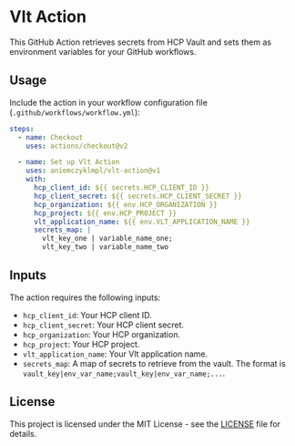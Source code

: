 # Vlt Action

This GitHub Action retrieves secrets from HCP Vault and sets them as environment variables for your GitHub workflows.

## Usage

Include the action in your workflow configuration file (`.github/workflows/workflow.yml`):

```yaml
steps:
  - name: Checkout
    uses: actions/checkout@v2

  - name: Set up Vlt Action
    uses: aniemczyklmpl/vlt-action@v1
    with:
      hcp_client_id: ${{ secrets.HCP_CLIENT_ID }}
      hcp_client_secret: ${{ secrets.HCP_CLIENT_SECRET }}
      hcp_organization: ${{ env.HCP_ORGANIZATION }}
      hcp_project: ${{ env.HCP_PROJECT }}
      vlt_application_name: ${{ env.VLT_APPLICATION_NAME }}
      secrets_map: | 
        vlt_key_one | variable_name_one; 
        vlt_key_two | variable_name_two
```

## Inputs

The action requires the following inputs:

- `hcp_client_id`: Your HCP client ID.
- `hcp_client_secret`: Your HCP client secret.
- `hcp_organization`: Your HCP organization.
- `hcp_project`: Your HCP project.
- `vlt_application_name`: Your Vlt application name.
- `secrets_map`: A map of secrets to retrieve from the vault. The format is `vault_key|env_var_name;vault_key|env_var_name;...`.

## License

This project is licensed under the MIT License - see the [LICENSE](LICENSE) file for details.